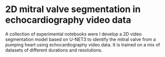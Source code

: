 # 2D mitral valve segmentation in echocardiography video data

A collection of experimental notebooks were I develop a 2D video segmentation model based on U-NET3 to identify the mitral valve from a pumping heart using echocardiography video data. It is trained on a mix of datasets of different durations and resolutions.
